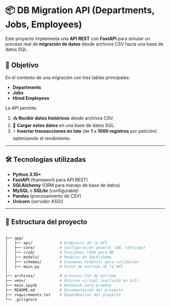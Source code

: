 # 📦 DB Migration API (Departments, Jobs, Employees)

Este proyecto implementa una **API REST** con **FastAPI** para simular un proceso real de **migración de datos** desde archivos CSV hacia una base de datos SQL.

## 🚀 Objetivo

En el contexto de una migración con tres tablas principales:

- **Departments**
- **Jobs**
- **Hired Employees**

La API permite:

1. 📥 **Recibir datos históricos** desde archivos CSV.
2. 💾 **Cargar estos datos** en una base de datos SQL.
3. ⚡ **Insertar transacciones en lote** (de **1** a **1000 registros** por petición) optimizando el rendimiento.

---

## 🛠️ Tecnologías utilizadas

- **Python 3.10+**
- **FastAPI** (framework para API REST)
- **SQLAlchemy** (ORM para manejo de base de datos)
- **MySQL** o **SQLite** (configurable)
- **Pandas** (procesamiento de CSV)
- **Uvicorn** (servidor ASGI)

---

## 📂 Estructura del proyecto

```bash
.
├── app/
│   ├── api/            # Endpoints de la API
│   ├── core/           # Configuración general (DB, settings)
│   ├── crud/           # Funciones CRUD para BD
│   ├── models/         # Modelos de SQLAlchemy
│   ├── schemas/        # Esquemas Pydantic para validación
│   ├── main.py         # Punto de entrada de la API
│
├── archivos/           # Archivos CSV de entrada
├── venv/               # Entorno virtual (excluido en Git)
├── main.ipynb          # Notebook para pruebas
├── README.md           # Documentación del proyecto
├── requirements.txt    # Dependencias del proyecto
└── .gitignore
